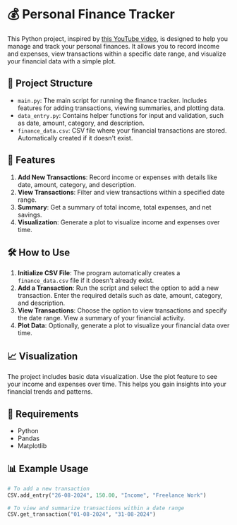 # 💰 Personal Finance Tracker

This Python project, inspired by [this YouTube video](https://www.youtube.com/watch?v=Dn1EjhcQk64), is designed to help you manage and track your personal finances. It allows you to record income and expenses, view transactions within a specific date range, and visualize your financial data with a simple plot.

## 📂 Project Structure

- `main.py`: The main script for running the finance tracker. Includes features for adding transactions, viewing summaries, and plotting data.
- `data_entry.py`: Contains helper functions for input and validation, such as date, amount, category, and description.
- `finance_data.csv`: CSV file where your financial transactions are stored. Automatically created if it doesn't exist.

## 🚀 Features

1. **Add New Transactions**: Record income or expenses with details like date, amount, category, and description.
2. **View Transactions**: Filter and view transactions within a specified date range.
3. **Summary**: Get a summary of total income, total expenses, and net savings.
4. **Visualization**: Generate a plot to visualize income and expenses over time.

## 🛠️ How to Use

1. **Initialize CSV File**: The program automatically creates a `finance_data.csv` file if it doesn't already exist.
2. **Add a Transaction**: Run the script and select the option to add a new transaction. Enter the required details such as date, amount, category, and description.
3. **View Transactions**: Choose the option to view transactions and specify the date range. View a summary of your financial activity.
4. **Plot Data**: Optionally, generate a plot to visualize your financial data over time.

## 📈 Visualization

The project includes basic data visualization. Use the plot feature to see your income and expenses over time. This helps you gain insights into your financial trends and patterns.

## 🧩 Requirements
- Python
- Pandas
- Matplotlib

## 📊 Example Usage

```python
# To add a new transaction
CSV.add_entry("26-08-2024", 150.00, "Income", "Freelance Work")

# To view and summarize transactions within a date range
CSV.get_transaction("01-08-2024", "31-08-2024")
